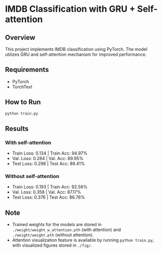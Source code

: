 # IMDB Classification with GRU + Self-attention

## Overview

This project implements IMDB classification using PyTorch. The model utilizes GRU and self-attention mechanism for improved performance.

## Requirements

- PyTorch
- TorchText

## How to Run

```bash
python train.py
```

## Results

### With self-attention
- Train Loss: 0.134 | Train Acc: 94.97%
- Val. Loss: 0.284 | Val. Acc: 89.95%
- Test Loss: 0.298 | Test Acc: 89.41%

### Without self-attention
- Train Loss: 0.193 | Train Acc: 92.56%
- Val. Loss: 0.358 | Val. Acc: 87.17%
- Test Loss: 0.376 | Test Acc: 86.76%

## Note

- Trained weights for the models are stored in `./weight/weight_w_attention.pth` (with attention) and `./weight/weight.pth` (without attention).
- Attention visualization feature is available by running `python train.py`, with visualized figures stored in `./fig/`.



